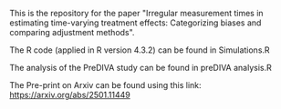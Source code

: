 This is the repository for the paper "Irregular measurement times in estimating time-varying treatment effects: Categorizing biases and comparing adjustment methods".

The R code (applied in R version 4.3.2) can be found in Simulations.R

The analysis of the PreDIVA study can be found in preDIVA analysis.R

The Pre-print on Arxiv can be found using this link: https://arxiv.org/abs/2501.11449
